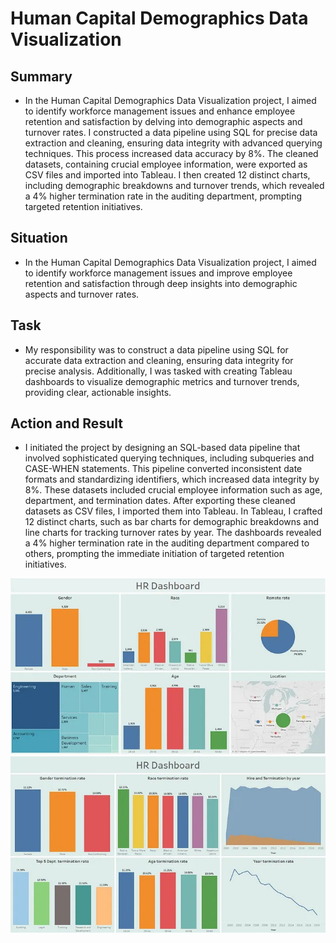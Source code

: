 # Human Capital Demographics Data Visualization

## Summary
* In the Human Capital Demographics Data Visualization project, I aimed to identify workforce management issues and enhance employee retention and satisfaction by delving into demographic aspects and turnover rates. I constructed a data pipeline using SQL for precise data extraction and cleaning, ensuring data integrity with advanced querying techniques. This process increased data accuracy by 8%. The cleaned datasets, containing crucial employee information, were exported as CSV files and imported into Tableau. I then created 12 distinct charts, including demographic breakdowns and turnover trends, which revealed a 4% higher termination rate in the auditing department, prompting targeted retention initiatives.

## Situation
* In the Human Capital Demographics Data Visualization project, I aimed to identify workforce management issues and improve employee retention and satisfaction through deep insights into demographic aspects and turnover rates.

## Task
* My responsibility was to construct a data pipeline using SQL for accurate data extraction and cleaning, ensuring data integrity for precise analysis. Additionally, I was tasked with creating Tableau dashboards to visualize demographic metrics and turnover trends, providing clear, actionable insights.

## Action and Result
* I initiated the project by designing an SQL-based data pipeline that involved sophisticated querying techniques, including subqueries and CASE-WHEN statements. This pipeline converted inconsistent date formats and standardizing identifiers, which increased data integrity by 8%. These datasets included crucial employee information such as age, department, and termination dates. After exporting these cleaned datasets as CSV files, I imported them into Tableau. In Tableau, I crafted 12 distinct charts, such as bar charts for demographic breakdowns and line charts for tracking turnover rates by year. The dashboards revealed a 4% higher termination rate in the auditing department compared to others, prompting the immediate initiation of targeted retention initiatives.

![](https://github.com/KunLinTsai24/Human-Capital-Demographics-Data-Visualization/blob/main/img/Dashboard%201.jpg)
![](https://github.com/KunLinTsai24/Human-Capital-Demographics-Data-Visualization/blob/main/img/Dashboard%202.jpg)
